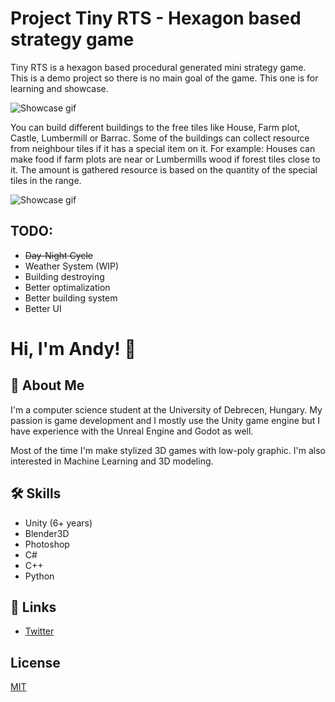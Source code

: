 # Project Tiny RTS - Hexagon based strategy game
Tiny RTS is a hexagon based procedural generated mini strategy game. This is a demo project so there is no main goal of the game. This one is for learning and showcase.

![Showcase gif](https://github.com/czanikan/Project_TinyRTS/blob/master/gifs/discover.gif)
 
 You can build different buildings to the free tiles like House, Farm plot, Castle, Lumbermill or Barrac. Some of the buildings can collect resource from neighbour tiles if it has a special item on it. For example: Houses can make food if farm plots are near or Lumbermills wood if forest tiles close to it. The amount is gathered resource is based on the quantity of the special tiles in the range. 

![Showcase gif](https://github.com/czanikan/Project_TinyRTS/blob/master/gifs/building.gif)
 
## TODO:
 * ~~Day-Night Cycle~~
 * Weather System (WIP)
 * Building destroying
 * Better optimalization
 * Better building system
 * Better UI
   
# Hi, I'm Andy! 👋

## 🚀 About Me
I'm a computer science student at the University of Debrecen, Hungary.
My passion is game development and I mostly use the Unity game engine but I have experience with the Unreal Engine and Godot as well.

Most of the time I'm make stylized 3D games with low-poly graphic.
I'm also interested in Machine Learning and 3D modeling.

## 🛠 Skills
* Unity (6+ years)
* Blender3D
* Photoshop
* C#
* C++
* Python


## 🔗 Links
* [Twitter](https://twitter.com/goblinatron)
## License

[MIT](https://choosealicense.com/licenses/mit/)

